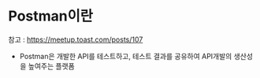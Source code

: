 # Postman이란
참고 : https://meetup.toast.com/posts/107  

- Postman은 개발한 API를 테스트하고, 테스트 결과를 공유하여 API개발의 생산성을 높여주는 플랫폼
